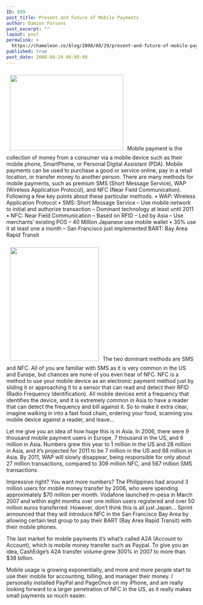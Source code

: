 ```yaml
---
ID: 899
post_title: Present and Future of Mobile Payments
author: Damion Parsons
post_excerpt: ""
layout: post
permalink: >
  https://chameleon.co/blog/2008/08/29/present-and-future-of-mobile-payments/
published: true
post_date: 2008-08-29 00:00:00
---
```

<a href="https://takemetoyourleader.com/wp-content/uploads/2008/08/bart_nfc_payment1.jpg"><img class="alignright size-medium wp-image-227" style="padding: 10px;" title="bart nfc payment" src="https://takemetoyourleader.com/wp-content/uploads/2008/08/bart_nfc_payment1-300x199.jpg" alt="" width="300" height="199" /></a>Mobile payment is the collection of money from a consumer via a mobile device such as their mobile phone, SmartPhone, or Personal Digital Assistant (PDA). Mobile payments can be used to purchase a good or service online, pay in a retail location, or transfer money to another person. There are many methods for mobile payments, such as premium SMS (Short Message Service), WAP (Wireless Application Protocol), and NFC (Near Field Communication). Following a few key points about these particular methods.<!--more-->
• WAP: Wireless Application Protocol
• SMS: Short Message Service
– Use mobile network to initial and authorize transaction
– Dominant technology at least until 2011
• NFC: Near Field Communication
– Based on RFID
– Led by Asia
– Use merchants’ existing POS
– 40 Million Japanese use mobile wallet
• 30% use it at least one a month
– San Francisco just implemented BART: Bay Area Rapid Transit

<a href="https://takemetoyourleader.com/wp-content/uploads/2008/08/bart_nfc_fang1.jpg"><img class="alignleft size-medium wp-image-226" style="padding: 10px;" title="bart nfc fan" src="https://takemetoyourleader.com/wp-content/uploads/2008/08/bart_nfc_fang1-235x300.jpg" alt="" width="235" height="300" /></a>The two dominant methods are SMS and NFC. All of you are familiar with SMS as it is very common in the US and Europe, but chances are none of you even hear of NFC. NFC is a method to use your mobile device as an electronic payment method just by sliding it or approaching it to a sensor that can read and detect their RFID (Radio Frequency Identification). All mobile devices emit a frequency that identifies the device, and it is extremely common in Asia to have a reader that can detect the frequency and bill against it. So to make it extra clear, imagine walking in into a fast food chain, ordering your food, scanning you mobile device against a reader, and leave…

Let me give you an idea of how huge this is in Asia. In 2006, there were 9 thousand mobile payment users in Europe, 7 thousand in the US, and 6 million in Asia. Numbers grew this year to 1 million in the US and 28 million in Asia, and it’s projected for 2011 to be 7 million in the US and 68 million in Asia. By 2011, WAP will slowly disappear, being responsible for only about 27 million transactions, compared to 309 million NFC, and 567 million SMS transactions.

Impressive right? You want more numbers? The Philippines had around 3 million users for mobile money transfer by 2006, who were spending approximately $70 million per month. Vodafone launched m-pesa in March 2007 and within eight months over one million users registered and over 50 million euros transferred.
However, don’t think this is all just Japan… Sprint announced that they will introduce NFC in the San Francisco Bay Area by allowing certain test group to pay their BART (Bay Area Rapid Transit) with their mobile phones.

The last market for mobile payments it’s what’s called A2A (Account to Account), which is mobile money transfer such as Paypal. To give you an idea, CashEdge’s A2A transfer volume grew 300% in 2007 to more than $38 billion.

Mobile usage is growing exponentially, and more and more people start to use their mobile for accounting, billing, and manager their money. I personally installed PayPal and PageOnce on my iPhone, and am really looking forward to a larger penetration of NFC in the US, as it really makes small payments so much easier.